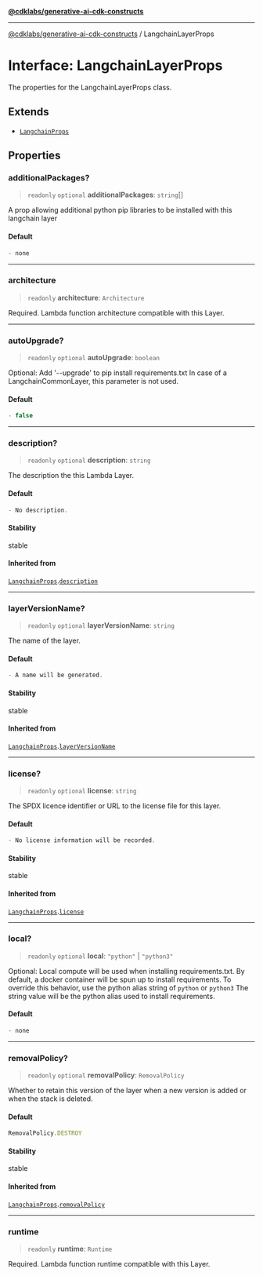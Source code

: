 [**@cdklabs/generative-ai-cdk-constructs**](../README.md)

***

[@cdklabs/generative-ai-cdk-constructs](../README.md) / LangchainLayerProps

# Interface: LangchainLayerProps

The properties for the LangchainLayerProps class.

## Extends

- [`LangchainProps`](LangchainProps.md)

## Properties

### additionalPackages?

> `readonly` `optional` **additionalPackages**: `string`[]

A prop allowing additional python pip libraries to be installed with this langchain layer

#### Default

```ts
- none
```

***

### architecture

> `readonly` **architecture**: `Architecture`

Required. Lambda function architecture compatible with this Layer.

***

### autoUpgrade?

> `readonly` `optional` **autoUpgrade**: `boolean`

Optional: Add '--upgrade' to pip install requirements.txt
In case of a LangchainCommonLayer, this parameter is not used.

#### Default

```ts
- false
```

***

### description?

> `readonly` `optional` **description**: `string`

The description the this Lambda Layer.

#### Default

```ts
- No description.
```

#### Stability

stable

#### Inherited from

[`LangchainProps`](LangchainProps.md).[`description`](LangchainProps.md#description)

***

### layerVersionName?

> `readonly` `optional` **layerVersionName**: `string`

The name of the layer.

#### Default

```ts
- A name will be generated.
```

#### Stability

stable

#### Inherited from

[`LangchainProps`](LangchainProps.md).[`layerVersionName`](LangchainProps.md#layerversionname)

***

### license?

> `readonly` `optional` **license**: `string`

The SPDX licence identifier or URL to the license file for this layer.

#### Default

```ts
- No license information will be recorded.
```

#### Stability

stable

#### Inherited from

[`LangchainProps`](LangchainProps.md).[`license`](LangchainProps.md#license)

***

### local?

> `readonly` `optional` **local**: `"python"` \| `"python3"`

Optional: Local compute will be used when installing requirements.txt.
By default, a docker container will be spun up to install requirements. To override this behavior, use the python alias string of `python` or `python3`
The string value will be the python alias used to install requirements.

#### Default

```ts
- none
```

***

### removalPolicy?

> `readonly` `optional` **removalPolicy**: `RemovalPolicy`

Whether to retain this version of the layer when a new version is added or when the stack is deleted.

#### Default

```ts
RemovalPolicy.DESTROY
```

#### Stability

stable

#### Inherited from

[`LangchainProps`](LangchainProps.md).[`removalPolicy`](LangchainProps.md#removalpolicy)

***

### runtime

> `readonly` **runtime**: `Runtime`

Required. Lambda function runtime compatible with this Layer.
